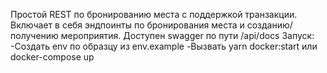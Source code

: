 Простой REST по бронированию места с поддержкой транзакции. Включает в себя эндпоинты по бронирования места и созданию/получению мероприятия.
Доступен swagger по пути /api/docs
Запуск: 
-Создать env по образцу из env.example
-Вызвать yarn docker:start или docker-compose up
